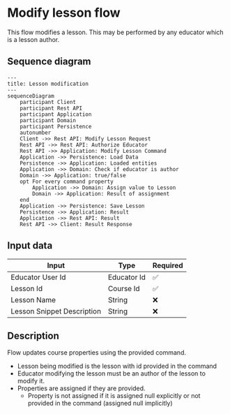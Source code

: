 # Modify lesson flow

This flow modifies a lesson. This may be performed by any educator which is a lesson author.

## Sequence diagram

```mermaid
---
title: Lesson modification
---
sequenceDiagram
    participant Client
    participant Rest API
    participant Application
    participant Domain
    participant Persistence
    autonumber
    Client ->> Rest API: Modify Lesson Request
    Rest API ->> Rest API: Authorize Educator
    Rest API ->> Application: Modify Lesson Command
    Application ->> Persistence: Load Data
    Persistence ->> Application: Loaded entities
    Application ->> Domain: Check if educator is author
    Domain ->> Application: true/false
    opt For every command property
        Application ->> Domain: Assign value to Lesson
        Domain ->> Application: Result of assignment
    end
    Application ->> Persistence: Save Lesson
    Persistence ->> Application: Result
    Application ->> Rest API: Result
    Rest API ->> Client: Result Response
```

## Input data

| Input                      | Type        | Required |
|----------------------------|-------------|----------|
| Educator User Id           | Educator Id | ✅        |
| Lesson Id                  | Course Id   | ✅        |
| Lesson Name                | String      | ❌        |
| Lesson Snippet Description | String      | ❌        |

## Description

Flow updates course properties using the provided command.

- Lesson being modified is the lesson with id provided in the command
- Educator modifying the lesson must be an author of the lesson to modify it.
- Properties are assigned if they are provided.
    - Property is not assigned if it is assigned null explicitly or not provided in the command (assigned null
      implicitly)